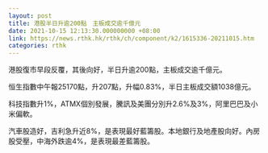 ```yaml
---
layout: post
title: 港股半日升逾200點　主板成交逾千億元
date: 2021-10-15 12:13:30.000000000 +08:00
link: https://news.rthk.hk/rthk/ch/component/k2/1615336-20211015.htm
categories: rthk
---
```


港股復市早段反覆，其後向好，半日升逾200點，主板成交逾千億元。

恒生指數中午報25170點，升207點，升幅0.83%，半日主板成交額1038億元。

科技指數升1%，ATMX個別發展，騰訊及美團分別升2.6%及3%，阿里巴巴及小米偏軟。

汽車股造好，吉利急升近8%，是表現最好藍籌股。本地銀行及地產股向好。內房股受壓，中海外跌逾4%，是表現最差藍籌股。

